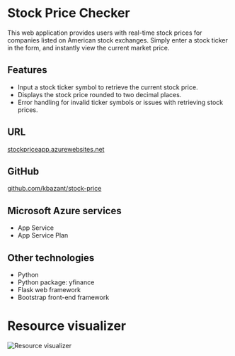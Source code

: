 # Stock Price Checker

This web application provides users with real-time stock prices for companies listed on American stock exchanges. Simply enter a stock ticker in the form, and instantly view the current market price.

## Features

- Input a stock ticker symbol to retrieve the current stock price.
- Displays the stock price rounded to two decimal places.
- Error handling for invalid ticker symbols or issues with retrieving stock prices.

## URL

[stockpriceapp.azurewebsites.net](https://stockpriceapp.azurewebsites.net)

## GitHub

[github.com/kbazant/stock-price](https://github.com/kbazant/stock-price)

## Microsoft Azure services

- App Service
- App Service Plan

## Other technologies

- Python
- Python package: yfinance
- Flask web framework
- Bootstrap front-end framework

# Resource visualizer

![Resource visualizer](https://www.kbazant.com/assets/img/architecture/stockprice.png)
